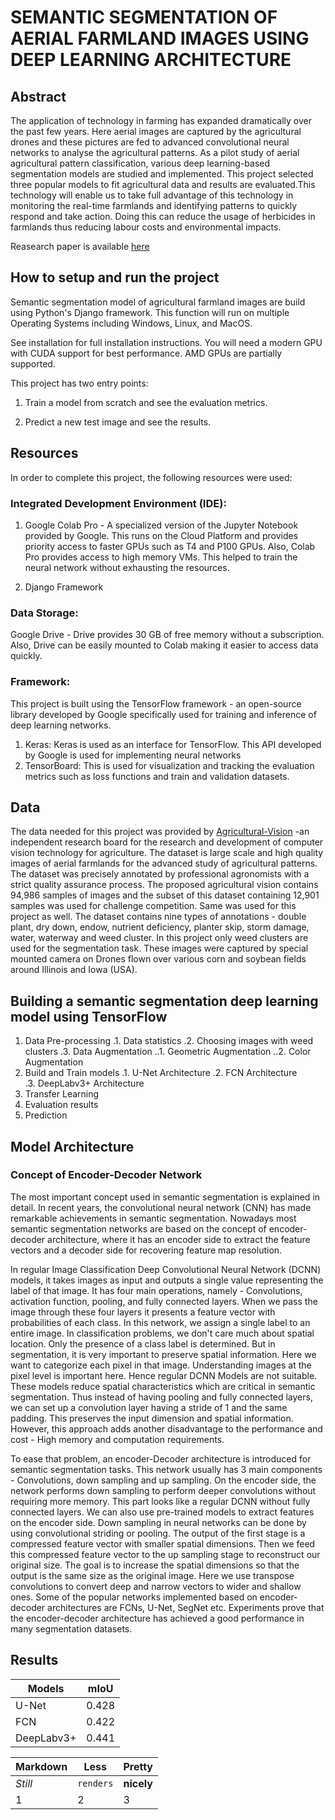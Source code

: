 # SEMANTIC SEGMENTATION OF AERIAL FARMLAND IMAGES USING DEEP LEARNING ARCHITECTURE

## Abstract 

The application of technology in farming has expanded dramatically over the past few years. Here aerial images are captured by the agricultural drones and these
pictures are fed to advanced convolutional neural networks to analyse the agricultural patterns. As a pilot study of aerial agricultural pattern classification,
various deep learning-based segmentation models are studied and implemented. This project selected
three popular models to fit agricultural data and results are evaluated.This technology will enable us to take full advantage of this technology in monitoring the real-time farmlands and identifying patterns to quickly respond and take action. Doing this can reduce the usage of herbicides in farmlands
thus reducing labour costs and environmental impacts.



Reasearch paper is available [here](https://github.com/HishamParol/DeepLearning-AerialFarmLand/blob/master/ResearchPaper.pdf)

## How to setup and run the project

Semantic segmentation model of agricultural farmland images are build using Python's Django framework. This function will run on multiple Operating Systems including Windows, Linux, and MacOS.

See installation for full installation instructions. You will need a modern GPU with CUDA support for best performance. AMD GPUs are partially supported.

This project has two entry points:
1. Train a model from scratch and see the evaluation metrics. 

2. Predict a new test image and see the results. 

## Resources

In order to complete this project, the following resources were used:

### Integrated Development Environment (IDE):
1. Google Colab Pro - A specialized version of the
Jupyter Notebook provided by Google. This runs on the Cloud Platform and provides priority access to
faster GPUs such as T4 and P100 GPUs. Also, Colab Pro provides access to high memory VMs. This
helped to train the neural network without exhausting the resources.

2. Django Framework

### Data Storage:
Google Drive - Drive provides 30 GB of free memory without a subscription. Also, Drive can be
easily mounted to Colab making it easier to access data quickly.

### Framework:
This project is built using the TensorFlow framework - an open-source library developed
by Google specifically used for training and inference of deep learning networks.
1. Keras: Keras is used as an interface for TensorFlow. This API developed by Google is used
for implementing neural networks
2. TensorBoard: This is used for visualization and tracking the evaluation metrics such as loss
functions and train and validation datasets.

## Data

The data needed for this project was provided by [Agricultural-Vision](https://www.agriculture-vision.com/agriculture-vision-2020/dataset)  -an independent research
board for the research and development of computer vision technology for agriculture. The dataset is
large scale and high quality images of aerial farmlands for the advanced study of agricultural patterns.
The dataset was precisely annotated by professional agronomists with a strict quality assurance process.
The proposed agricultural vision contains 94,986 samples of images and the subset of this dataset
containing 12,901 samples was used for challenge competition. Same was used for this project as well.
The dataset contains nine types of annotations - double plant, dry down, endow, nutrient deficiency,
planter skip, storm damage, water, waterway and weed cluster. In this project only weed clusters are
used for the segmentation task. These images were captured by special mounted camera on Drones
flown over various corn and soybean fields around Illinois and Iowa (USA).
## Building a semantic segmentation deep learning model using TensorFlow

1. Data Pre-processing
.1. Data statistics
.2. Choosing images with weed clusters
.3. Data Augmentation
..1. Geometric Augmentation
..2. Color Augmentation
2. Build and Train models
.1. U-Net Architecture
.2. FCN Architecture\
.3. DeepLabv3+ Architecture
4. Transfer Learning
5. Evaluation results
6. Prediction 

## Model Architecture

### Concept of Encoder-Decoder Network

The most important concept used in semantic segmentation is explained in detail. In recent years, the convolutional neural network (CNN) has made remarkable achievements in semantic segmentation. Nowadays most semantic segmentation networks are based on the concept of encoder-decoder architecture, where it has an encoder side to extract the feature vectors and a decoder side for recovering feature map resolution.

In regular Image Classification Deep Convolutional Neural Network (DCNN) models, it takes images as input and outputs a single value representing the label of that image. It has four main operations, namely - Convolutions, activation function, pooling, and fully connected layers. When we pass the image through these four layers it presents a feature vector with probabilities of each class. In this network, we assign a single label to an entire image. In classification problems, we don't care much
about spatial location. Only the presence of a class label is determined. But in segmentation, it is very important to preserve spatial information. Here we want to categorize each pixel in that image. Understanding images at the pixel level is important here. Hence regular DCNN Models are not suitable. These models reduce spatial characteristics which are critical in semantic segmentation. Thus instead of having pooling and fully connected layers, we can set up a convolution layer having a stride of 1 and the same padding. This preserves the input dimension and spatial information. However, this approach adds another disadvantage to the performance and cost - High memory and computation requirements.

To ease that problem, an encoder-Decoder architecture is introduced for semantic segmentation tasks. This network usually has 3 main components - Convolutions, down sampling and up sampling. On the encoder side, the network performs down sampling to perform deeper convolutions without requiring more memory. This part looks like a regular DCNN without fully connected layers. We can also use pre-trained models to extract features on the encoder side. Down sampling in neural networks can be done by using convolutional striding or pooling. The output of the first stage is a compressed feature vector with smaller spatial dimensions. Then we feed this compressed feature vector to the up sampling stage to reconstruct our original size. The goal is to increase the spatial dimensions so that the output is the same size as the original image. Here we use transpose convolutions to convert deep and narrow vectors to wider and shallow ones. Some of the popular networks implemented based on encoder-decoder architectures are FCNs, U-Net, SegNet etc. Experiments prove that the encoder-decoder architecture has achieved a good performance in many segmentation datasets.

## Results

| Models       | mIoU         | 
| ------------- |:-------------:| 
| U-Net      | 0.428| 
| FCN     | 0.422      |   
| DeepLabv3+ | 0.441      |    



Markdown | Less | Pretty
--- | --- | ---
*Still* | `renders` | **nicely**
1 | 2 | 3


